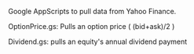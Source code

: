 Google AppScripts to pull data from Yahoo Finance.

OptionPrice.gs: Pulls an option price ( (bid+ask)/2 )

Dividend.gs: pulls an equity's annual dividend payment


